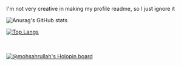 I'm not very creative in making my profile readme, so I just ignore it


![Anurag's GitHub stats](https://github-readme-stats.vercel.app/api?username=sahrullahh&show_icons=true&theme=merko)

 [![Top Langs](https://github-readme-stats.vercel.app/api/top-langs/?username=sahrullahh&layout=compact&theme=merko)](https://github.com/anuraghazra/github-readme-stats)

</br></br>
[![@mohsahrullah's Holopin board](https://holopin.io/api/user/board?user=mohsahrullah)](https://holopin.io/@mohsahrullah)

